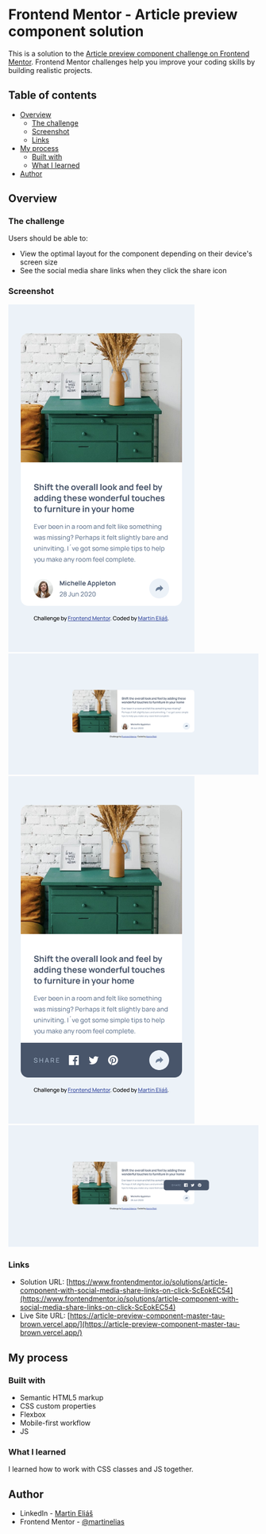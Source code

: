 # Frontend Mentor - Article preview component solution

This is a solution to the [Article preview component challenge on Frontend Mentor](https://www.frontendmentor.io/challenges/article-preview-component-dYBN_pYFT). Frontend Mentor challenges help you improve your coding skills by building realistic projects. 

## Table of contents

- [Overview](#overview)
  - [The challenge](#the-challenge)
  - [Screenshot](#screenshot)
  - [Links](#links)
- [My process](#my-process)
  - [Built with](#built-with)
  - [What I learned](#what-i-learned)
- [Author](#author)


## Overview

### The challenge

Users should be able to:

- View the optimal layout for the component depending on their device's screen size
- See the social media share links when they click the share icon

### Screenshot

![](assets/img/375px.png)
![](assets/img/1440px.png)
![](assets/img/375px-active.png)
![](assets/img/1440px-active.png)

### Links

- Solution URL: [https://www.frontendmentor.io/solutions/article-component-with-social-media-share-links-on-click-ScEokEC54](https://www.frontendmentor.io/solutions/article-component-with-social-media-share-links-on-click-ScEokEC54)
- Live Site URL: [https://article-preview-component-master-tau-brown.vercel.app/](https://article-preview-component-master-tau-brown.vercel.app/)

## My process

### Built with

- Semantic HTML5 markup
- CSS custom properties
- Flexbox
- Mobile-first workflow
- JS

### What I learned

I learned how to work with CSS classes and JS together.

## Author

- LinkedIn - [Martin Eliáš](https://www.linkedin.com/in/martin-eli%C3%A1%C5%A1-455550209/)
- Frontend Mentor - [@martinelias](https://www.frontendmentor.io/profile/martinelias1312)
